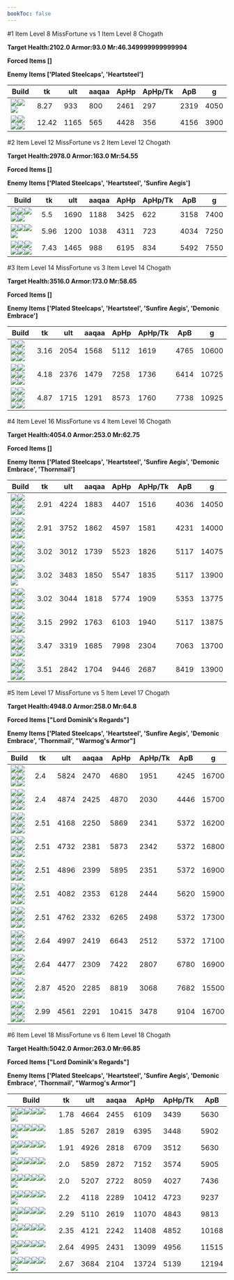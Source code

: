```yaml
---
bookToc: false
---
```


#1 Item Level 8 MissFortune vs 1 Item Level 8 Chogath

**Target Health:2102.0 Armor:93.0 Mr:46.349999999999994**


**Forced Items []**


**Enemy Items ['Plated Steelcaps', 'Heartsteel']**




Build | tk | ult | aaqaa |ApHp | ApHp/Tk | ApB | g
-|-|-|-|-|-|-|-
![](/item/3153.png)![](/item/1001.png)![](/item/1055.png)|8.27|933|800|2461|297|2319|4050
![](/item/3156.png)![](/item/1001.png)![](/item/1055.png)![](/item/1036.png)|12.42|1165|565|4428|356|4156|3900




























































#2 Item Level 12 MissFortune vs 2 Item Level 12 Chogath

**Target Health:2978.0 Armor:163.0 Mr:54.55**


**Forced Items []**


**Enemy Items ['Plated Steelcaps', 'Heartsteel', 'Sunfire Aegis']**




Build | tk | ult | aaqaa |ApHp | ApHp/Tk | ApB | g
-|-|-|-|-|-|-|-
![](/item/3153.png)![](/item/3036.png)![](/item/1001.png)![](/item/1055.png)![](/item/1036.png)|5.5|1690|1188|3425|622|3158|7400
![](/item/3153.png)![](/item/3091.png)![](/item/1001.png)![](/item/1055.png)|5.96|1200|1038|4311|723|4034|7250
![](/item/3153.png)![](/item/3156.png)![](/item/1001.png)![](/item/1055.png)![](/item/1036.png)![](/item/1036.png)|7.43|1465|988|6195|834|5492|7550




























































#3 Item Level 14 MissFortune vs 3 Item Level 14 Chogath

**Target Health:3516.0 Armor:173.0 Mr:58.65**


**Forced Items []**


**Enemy Items ['Plated Steelcaps', 'Heartsteel', 'Sunfire Aegis', 'Demonic Embrace']**




Build | tk | ult | aaqaa |ApHp | ApHp/Tk | ApB | g
-|-|-|-|-|-|-|-
![](/item/3153.png)![](/item/3036.png)![](/item/3091.png)![](/item/1001.png)![](/item/1055.png)![](/item/1036.png)|3.16|2054|1568|5112|1619|4765|10600
![](/item/3153.png)![](/item/3036.png)![](/item/3156.png)![](/item/1001.png)![](/item/1055.png)![](/item/1037.png)|4.18|2376|1479|7258|1736|6414|10725
![](/item/3153.png)![](/item/3091.png)![](/item/3156.png)![](/item/1001.png)![](/item/1055.png)![](/item/1037.png)|4.87|1715|1291|8573|1760|7738|10925




























































#4 Item Level 16 MissFortune vs 4 Item Level 16 Chogath

**Target Health:4054.0 Armor:253.0 Mr:62.75**


**Forced Items []**


**Enemy Items ['Plated Steelcaps', 'Heartsteel', 'Sunfire Aegis', 'Demonic Embrace', 'Thornmail']**




Build | tk | ult | aaqaa |ApHp | ApHp/Tk | ApB | g
-|-|-|-|-|-|-|-
![](/item/3153.png)![](/item/3036.png)![](/item/6676.png)![](/item/3142.png)![](/item/1038.png)![](/item/1036.png)|2.91|4224|1883|4407|1516|4036|14050
![](/item/3153.png)![](/item/3036.png)![](/item/6676.png)![](/item/6692.png)![](/item/1001.png)![](/item/1038.png)|2.91|3752|1862|4597|1581|4231|14000
![](/item/3153.png)![](/item/3036.png)![](/item/3091.png)![](/item/6675.png)![](/item/1001.png)![](/item/1037.png)|3.02|3012|1739|5523|1826|5117|14075
![](/item/3153.png)![](/item/3036.png)![](/item/3091.png)![](/item/3142.png)![](/item/1038.png)|3.02|3483|1850|5547|1835|5117|13900
![](/item/3153.png)![](/item/3036.png)![](/item/3091.png)![](/item/6692.png)![](/item/1001.png)![](/item/1037.png)|3.02|3044|1818|5774|1909|5353|13775
![](/item/3153.png)![](/item/3036.png)![](/item/3091.png)![](/item/3072.png)![](/item/1001.png)![](/item/1037.png)|3.15|2992|1763|6103|1940|5117|13875
![](/item/3153.png)![](/item/3036.png)![](/item/3156.png)![](/item/6676.png)![](/item/1001.png)![](/item/1038.png)|3.47|3319|1685|7998|2304|7063|13700
![](/item/3153.png)![](/item/3036.png)![](/item/3091.png)![](/item/3156.png)![](/item/1001.png)![](/item/1038.png)|3.51|2842|1704|9446|2687|8419|13900




























































#5 Item Level 17 MissFortune vs 5 Item Level 17 Chogath

**Target Health:4948.0 Armor:258.0 Mr:64.8**


**Forced Items ["Lord Dominik's Regards"]**


**Enemy Items ['Plated Steelcaps', 'Heartsteel', 'Sunfire Aegis', 'Demonic Embrace', 'Thornmail', "Warmog's Armor"]**




Build | tk | ult | aaqaa |ApHp | ApHp/Tk | ApB | g
-|-|-|-|-|-|-|-
![](/item/3153.png)![](/item/3036.png)![](/item/6676.png)![](/item/3142.png)![](/item/6696.png)![](/item/1038.png)|2.4|5824|2470|4680|1951|4245|16700
![](/item/3153.png)![](/item/3036.png)![](/item/6676.png)![](/item/6692.png)![](/item/6696.png)![](/item/1001.png)|2.4|4874|2425|4870|2030|4446|15700
![](/item/3153.png)![](/item/3036.png)![](/item/3091.png)![](/item/6675.png)![](/item/6676.png)![](/item/1001.png)|2.51|4168|2250|5869|2341|5372|16200
![](/item/3153.png)![](/item/3036.png)![](/item/3091.png)![](/item/3142.png)![](/item/3004.png)![](/item/1038.png)|2.51|4732|2381|5873|2342|5372|16800
![](/item/3153.png)![](/item/3036.png)![](/item/3091.png)![](/item/3142.png)![](/item/6696.png)![](/item/1038.png)|2.51|4896|2399|5895|2351|5372|16900
![](/item/3153.png)![](/item/3036.png)![](/item/3091.png)![](/item/6692.png)![](/item/6696.png)![](/item/1001.png)|2.51|4082|2353|6128|2444|5620|15900
![](/item/3153.png)![](/item/3036.png)![](/item/3091.png)![](/item/3142.png)![](/item/3074.png)![](/item/1038.png)|2.51|4762|2332|6265|2498|5372|17300
![](/item/3153.png)![](/item/3036.png)![](/item/3091.png)![](/item/3142.png)![](/item/3072.png)![](/item/1038.png)|2.64|4997|2419|6643|2512|5372|17100
![](/item/3153.png)![](/item/3036.png)![](/item/3091.png)![](/item/3142.png)![](/item/3139.png)![](/item/1038.png)|2.64|4477|2309|7422|2807|6780|16900
![](/item/3153.png)![](/item/3036.png)![](/item/6676.png)![](/item/6692.png)![](/item/3156.png)![](/item/1001.png)|2.87|4520|2285|8819|3068|7682|15500
![](/item/3153.png)![](/item/3036.png)![](/item/3091.png)![](/item/3142.png)![](/item/3156.png)![](/item/1038.png)|2.99|4561|2291|10415|3478|9104|16700




























































#6 Item Level 18 MissFortune vs 6 Item Level 18 Chogath

**Target Health:5042.0 Armor:263.0 Mr:66.85**


**Forced Items ["Lord Dominik's Regards"]**


**Enemy Items ['Plated Steelcaps', 'Heartsteel', 'Sunfire Aegis', 'Demonic Embrace', 'Thornmail', "Warmog's Armor"]**




Build | tk | ult | aaqaa |ApHp | ApHp/Tk | ApB
-|-|-|-|-|-|-
![](/item/3153.png)![](/item/3036.png)![](/item/3091.png)![](/item/6675.png)![](/item/6676.png)![](/item/3085.png)|1.78|4664|2455|6109|3439|5630
![](/item/3153.png)![](/item/3036.png)![](/item/6676.png)![](/item/6692.png)![](/item/3087.png)![](/item/3091.png)|1.85|5267|2819|6395|3448|5902
![](/item/3153.png)![](/item/3036.png)![](/item/3091.png)![](/item/3072.png)![](/item/6676.png)![](/item/6671.png)|1.91|4926|2818|6709|3512|5630
![](/item/3153.png)![](/item/3036.png)![](/item/6676.png)![](/item/6692.png)![](/item/3072.png)![](/item/3091.png)|2.0|5859|2872|7152|3574|5905
![](/item/3153.png)![](/item/3036.png)![](/item/6676.png)![](/item/6692.png)![](/item/3091.png)![](/item/3139.png)|2.0|5207|2722|8059|4027|7436
![](/item/3153.png)![](/item/3036.png)![](/item/3091.png)![](/item/6675.png)![](/item/3085.png)![](/item/3156.png)|2.2|4118|2289|10412|4723|9237
![](/item/3153.png)![](/item/3036.png)![](/item/3091.png)![](/item/6692.png)![](/item/6696.png)![](/item/3156.png)|2.29|5110|2619|11070|4843|9813
![](/item/3153.png)![](/item/3036.png)![](/item/3156.png)![](/item/6676.png)![](/item/3091.png)![](/item/3078.png)|2.35|4121|2242|11408|4852|10168
![](/item/3153.png)![](/item/3036.png)![](/item/3091.png)![](/item/3142.png)![](/item/3139.png)![](/item/3156.png)|2.64|4995|2431|13099|4956|11515
![](/item/3153.png)![](/item/3036.png)![](/item/3091.png)![](/item/3156.png)![](/item/3139.png)![](/item/3078.png)|2.67|3684|2104|13724|5139|12194




























































